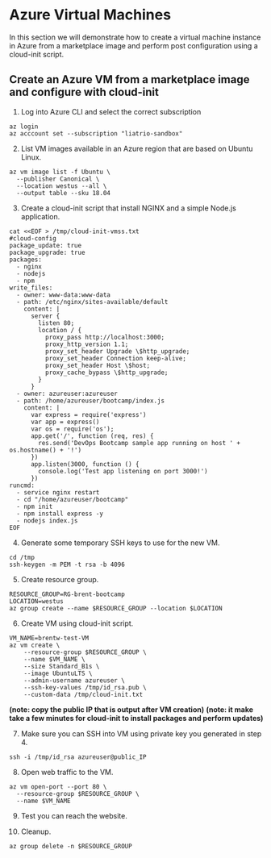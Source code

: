 # Azure Virtual Machines

In this section we will demonstrate how to create a virtual machine instance in Azure from a marketplace image and perform post configuration using a cloud-init script.

## Create an Azure VM from a marketplace image and configure with cloud-init

1. Log into Azure CLI and select the correct subscription

```
az login
az acccount set --subscription "liatrio-sandbox"
```

2. List VM images available in an Azure region that are based on Ubuntu Linux.

```
az vm image list -f Ubuntu \
  --publisher Canonical \
  --location westus --all \
  --output table --sku 18.04
```

3. Create a cloud-init script that install NGINX and a simple Node.js application.

```
cat <<EOF > /tmp/cloud-init-vmss.txt
#cloud-config
package_update: true
package_upgrade: true
packages:
  - nginx
  - nodejs
  - npm
write_files:
  - owner: www-data:www-data
  - path: /etc/nginx/sites-available/default
    content: |
      server {
        listen 80;
        location / {
          proxy_pass http://localhost:3000;
          proxy_http_version 1.1;
          proxy_set_header Upgrade \$http_upgrade;
          proxy_set_header Connection keep-alive;
          proxy_set_header Host \$host;
          proxy_cache_bypass \$http_upgrade;
        }
      }
  - owner: azureuser:azureuser
  - path: /home/azureuser/bootcamp/index.js
    content: |
      var express = require('express')
      var app = express()
      var os = require('os');
      app.get('/', function (req, res) {
        res.send('DevOps Bootcamp sample app running on host ' + os.hostname() + '!')
      })
      app.listen(3000, function () {
        console.log('Test app listening on port 3000!')
      })
runcmd:
  - service nginx restart
  - cd "/home/azureuser/bootcamp"
  - npm init
  - npm install express -y
  - nodejs index.js
EOF
```

4. Generate some temporary SSH keys to use for the new VM.

```
cd /tmp
ssh-keygen -m PEM -t rsa -b 4096
```

5. Create resource group.

```
RESOURCE_GROUP=RG-brent-bootcamp
LOCATION=westus
az group create --name $RESOURCE_GROUP --location $LOCATION
```

6. Create VM using cloud-init script.

```
VM_NAME=brentw-test-VM
az vm create \
    --resource-group $RESOURCE_GROUP \
    --name $VM_NAME \
    --size Standard_B1s \
    --image UbuntuLTS \
    --admin-username azureuser \
    --ssh-key-values /tmp/id_rsa.pub \
    --custom-data /tmp/cloud-init.txt
```

**(note: copy the public IP that is output after VM creation)**
**(note: it make take a few minutes for cloud-init to install packages and perform updates)**

7. Make sure you can SSH into VM using private key you generated in step 4.

```
ssh -i /tmp/id_rsa azureuser@public_IP
```

8. Open web traffic to the VM.

```
az vm open-port --port 80 \
  --resource-group $RESOURCE_GROUP \
  --name $VM_NAME
```

9. Test you can reach the website.

10. Cleanup.

```
az group delete -n $RESOURCE_GROUP
```
